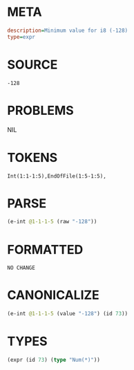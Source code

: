# META
~~~ini
description=Minimum value for i8 (-128)
type=expr
~~~
# SOURCE
~~~roc
-128
~~~
# PROBLEMS
NIL
# TOKENS
~~~zig
Int(1:1-1:5),EndOfFile(1:5-1:5),
~~~
# PARSE
~~~clojure
(e-int @1-1-1-5 (raw "-128"))
~~~
# FORMATTED
~~~roc
NO CHANGE
~~~
# CANONICALIZE
~~~clojure
(e-int @1-1-1-5 (value "-128") (id 73))
~~~
# TYPES
~~~clojure
(expr (id 73) (type "Num(*)"))
~~~